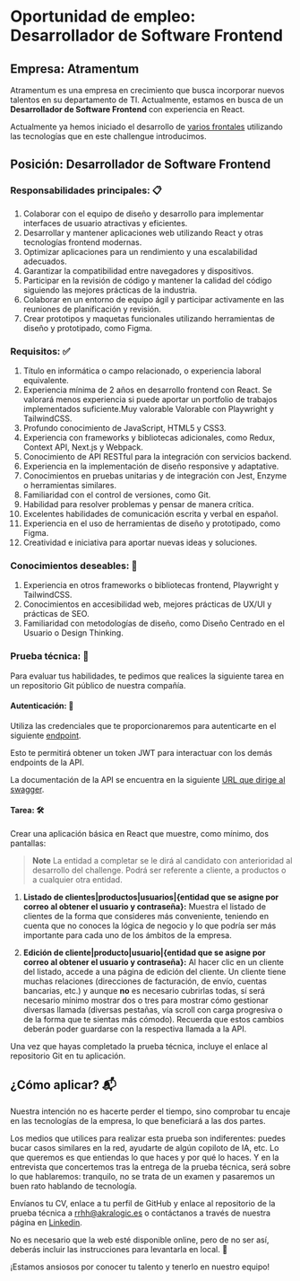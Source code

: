 # Oportunidad de empleo: Desarrollador de Software Frontend

## Empresa: Atramentum

Atramentum es una empresa en crecimiento que busca incorporar nuevos talentos en su departamento de TI. Actualmente, estamos en busca de un **Desarrollador de Software Frontend** con experiencia en React.

Actualmente ya hemos iniciado el desarrollo de [varios frontales](https://spa-erp-dev.azurewebsites.net/) utilizando las tecnologías que en este challengue introducimos.

## Posición: Desarrollador de Software Frontend

### Responsabilidades principales: :clipboard:

1.  Colaborar con el equipo de diseño y desarrollo para implementar interfaces de usuario atractivas y eficientes.
2.  Desarrollar y mantener aplicaciones web utilizando React y otras tecnologías frontend modernas.
3.  Optimizar aplicaciones para un rendimiento y una escalabilidad adecuados.
4.  Garantizar la compatibilidad entre navegadores y dispositivos.
5.  Participar en la revisión de código y mantener la calidad del código siguiendo las mejores prácticas de la industria.
6.  Colaborar en un entorno de equipo ágil y participar activamente en las reuniones de planificación y revisión.
7.  Crear prototipos y maquetas funcionales utilizando herramientas de diseño y prototipado, como Figma.

### Requisitos: :white_check_mark:

1.  Título en informática o campo relacionado, o experiencia laboral equivalente.
2.  Experiencia mínima de 2 años en desarrollo frontend con React. Se valorará menos experiencia si puede aportar un portfolio de trabajos implementados suficiente.Muy valorable Valorable con Playwright y TailwindCSS.
3.  Profundo conocimiento de JavaScript, HTML5 y CSS3.
4.  Experiencia con frameworks y bibliotecas adicionales, como Redux, Context API, Next.js y Webpack.
5.  Conocimiento de API RESTful para la integración con servicios backend.
6.  Experiencia en la implementación de diseño responsive y adaptative.
7.  Conocimientos en pruebas unitarias y de integración con Jest, Enzyme o herramientas similares.
8.  Familiaridad con el control de versiones, como Git.
9.  Habilidad para resolver problemas y pensar de manera crítica.
10. Excelentes habilidades de comunicación escrita y verbal en español.
11. Experiencia en el uso de herramientas de diseño y prototipado, como Figma.
12. Creatividad e iniciativa para aportar nuevas ideas y soluciones.

### Conocimientos deseables: :dart:

1.  Experiencia en otros frameworks o bibliotecas frontend, Playwright y TailwindCSS.
2.  Conocimientos en accesibilidad web, mejores prácticas de UX/UI y prácticas de SEO.
3.  Familiaridad con metodologías de diseño, como Diseño Centrado en el Usuario o Design Thinking.

### Prueba técnica: :memo:

Para evaluar tus habilidades, te pedimos que realices la siguiente tarea en un repositorio Git público de nuestra compañía.

#### Autenticación: :closed_lock_with_key:

Utiliza las credenciales que te proporcionaremos para autenticarte en el siguiente [endpoint](https://erp-api-dev-app.azurewebsites.net/akralogic/erp/swagger-ui/index.html#/Authentication/authenticate).

Esto te permitirá obtener un token  JWT para interactuar con los demás endpoints de la API.

La documentación de la API se encuentra en la siguiente [URL que dirige al swagger](https://erp-api-dev-app.azurewebsites.net/akralogic/erp/swagger-ui/index.html).

#### Tarea: :hammer_and_wrench:

Crear una aplicación básica en React que muestre, como mínimo, dos pantallas:

> **Note**
> La entidad a completar se le dirá al candidato con anterioridad al desarrollo del challenge. Podrá ser referente a cliente, a productos o a cualquier otra entidad.

1. **Listado de clientes|productos|usuarios|{entidad que se asigne por correo al obtener el usuario y contraseña}:** Muestra el listado de clientes de la forma que consideres más conveniente, teniendo en cuenta que no conoces la lógica de negocio y lo que podría ser más importante para cada uno de los ámbitos de la empresa.

2. **Edición de cliente|producto|usuario|{entidad que se asigne por correo al obtener el usuario y contraseña}:** Al hacer clic en un cliente del listado, accede a una página de edición del cliente. Un cliente tiene muchas relaciones (direcciones de facturación, de envío, cuentas bancarias, etc.) y aunque **no** es necesario cubrirlas todas, sí será necesario mínimo mostrar dos o tres para mostrar cómo gestionar diversas llamada (diversas pestañas, vía scroll con carga progresiva o de la forma que te sientas más cómodo). Recuerda que estos cambios deberán poder guardarse con la respectiva llamada a la API.

Una vez que hayas completado la prueba técnica, incluye el enlace al repositorio Git en tu aplicación.

## ¿Cómo aplicar? :mailbox_with_mail:

Nuestra intención no es hacerte perder el tiempo, sino comprobar tu encaje en las tecnologías de la empresa, lo que beneficiará a las dos partes.

Los medios que utilices para realizar esta prueba son indiferentes: puedes bucar casos similares en la red, ayudarte de algún copiloto de IA, etc. Lo que queremos es que entiendas lo que haces y por qué lo haces. Y en la entrevista que concertemos tras la entrega de la prueba técnica, será sobre lo que hablaremos: tranquilo, no se trata de un examen y pasaremos un buen rato hablando de tecnología.

Envíanos tu CV, enlace a tu perfil de GitHub y enlace al repositorio de la prueba técnica a [rrhh@akralogic.es](mailto:rrhh@akralogic.es) o contáctanos a través de nuestra página en [Linkedin](https://www.linkedin.com/company/atramentum-sl/).

No es necesario que la web esté disponible online, pero de no ser así, deberás incluir las instrucciones para levantarla en local. 🚀

¡Estamos ansiosos por conocer tu talento y tenerlo en nuestro equipo!

